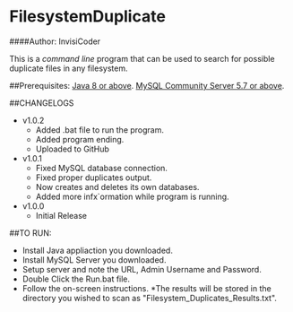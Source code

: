 # FilesystemDuplicate
####Author: InvisiCoder 

This is a _command line_ program that can be used to search for possible duplicate files in any filesystem.

##Prerequisites: 
	[Java 8 or above](https://java.com/en/download).
	[MySQL Community Server 5.7 or above](https://dev.mysql.com/downloads/mysql).

##CHANGELOGS
* v1.0.2
	* Added .bat file to run the program.
	* Added program ending.
	* Uploaded to GitHub
* v1.0.1
	* Fixed MySQL database connection.
	* Fixed proper duplicates output.
	* Now creates and deletes its own databases.
	* Added more infx`ormation while program is running.
* v1.0.0
	* Initial Release

##TO RUN:
* Install Java appliaction you downloaded.
* Install MySQL Server you downloaded.
* Setup server and note the URL, Admin Username and Password.
* Double Click the Run.bat file.
* Follow the on-screen instructions.
*The results will be stored in the directory you wished to scan as "Filesystem_Duplicates_Results.txt".
